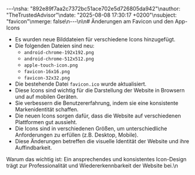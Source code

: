 ---\nsha: "892e89f7aa2c7372bc51ace702e5d726805da942"\nauthor: "TheTrustedAdvisor"\ndate: "2025-08-08 17:30:17 +0200"\nsubject: "favicon"\nmerge: false\n---\n\n# Änderungen am Favicon und den App-Icons

- Es wurden neue Bilddateien für verschiedene Icons hinzugefügt.
- Die folgenden Dateien sind neu:
  - `android-chrome-192x192.png`
  - `android-chrome-512x512.png`
  - `apple-touch-icon.png`
  - `favicon-16x16.png`
  - `favicon-32x32.png`
- Die bestehende Datei `favicon.ico` wurde aktualisiert.
- Diese Icons sind wichtig für die Darstellung der Website in Browsern und auf mobilen Geräten.
- Sie verbessern die Benutzererfahrung, indem sie eine konsistente Markenidentität schaffen.
- Die neuen Icons sorgen dafür, dass die Website auf verschiedenen Plattformen gut aussieht.
- Die Icons sind in verschiedenen Größen, um unterschiedliche Anforderungen zu erfüllen (z.B. Desktop, Mobile).
- Diese Änderungen betreffen die visuelle Identität der Website und ihre Auffindbarkeit.

Warum das wichtig ist: Ein ansprechendes und konsistentes Icon-Design trägt zur Professionalität und Wiedererkennbarkeit der Website bei.\n